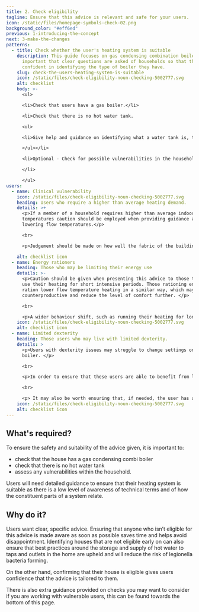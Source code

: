 ```yaml
---
title: 2. Check eligibility
tagline: Ensure that this advice is relevant and safe for your users.
icon: /static/files/homepage-symbols-check-02.png
background_color: "#eff6ed"
previous: 1-introducing-the-concept
next: 3-make-the-changes
patterns:
  - title: Check whether the user's heating system is suitable
    description: This guide focuses on gas condensing combination boilers, it’s
      important that clear questions are asked of households so that they are
      confident in identifying the type of boiler they have.
    slug: check-the-users-heating-system-is-suitable
    icon: /static/files/check-eligibility-noun-checking-5002777.svg
    alt: checklist
    body: >-
      <ul>

      <li>Check that users have a gas boiler.</li>

      <li>Check that there is no hot water tank.

      <ul>

      <li>Give help and guidance on identifying what a water tank is, this could be a description or example image.</li>

      </ul></li>

      <li>Optional - Check for possible vulnerabilities in the household (see below)

      </li>

      </ul>
users:
  - name: Clinical vulnerability
    icon: /static/files/check-eligibility-noun-checking-5002777.svg
    heading: Users who require a higher than average heating demand.
    details: >+
      <p>If a member of a household requires higher than average indoor
      temperatures caution should be employed when providing guidance around
      lowering flow temperatures.</p>

      <br>

      <p>Judgement should be made on how well the fabric of the building is suited to ensuring a low flow temperature system could match the required heat demand.</p>

    alt: checklist icon
  - name: Energy rationers
    heading: Those who may be limiting their energy use
    details: >-
      <p>Caution should be given when presenting this advice to those that only
      use their heating for short intensive periods. Those rationing energy may
      ration lower flow temperature heating in a similar way, which may be
      counterproductive and reduce the level of comfort further. </p>

      <br>

      <p>A wider behaviour shift, such as running their heating for longer periods, may be required to ensure they remain comfortable. Without this, lowering flow temperatures might not be a suitable action for this user group.</p>
    icon: /static/files/check-eligibility-noun-checking-5002777.svg
    alt: checklist icon
  - name: Limited dexterity
    heading: Those users who may live with limited dexterity.
    details: >
      <p>Users with dexterity issues may struggle to change settings on the
      boiler. </p>

      <br>

      <p>In order to ensure that these users are able to benefit from low flow temperatures, it may be best to offer in-person advice or ensure that any change to the boiler settings are made by a visiting professional, friend or relative. </p>

      <br>

      <p> It may also be worth ensuring that, if needed, the user has access to people who can tweak settings after the flow temperature has been reduced.</p>
    icon: /static/files/check-eligibility-noun-checking-5002777.svg
    alt: checklist icon
---
```

## What's required?

To ensure the safety and suitability of the advice given, it is important to:

* check that the house has a gas condensing combi boiler
* check that there is no hot water tank
* assess any vulnerabilities within the household.

Users will need detailed guidance to ensure that their heating system is suitable as there is a low level of awareness of technical terms and of how the constituent parts of a system relate. 



## Why do it?

Users want clear, specific advice. Ensuring that anyone who isn’t eligible for this advice is made aware as soon as possible saves time and helps avoid disappointment. Identifying houses that are not eligible early on can also ensure that best practices around the storage and supply of hot water to taps and outlets in the home are upheld and will reduce the risk of legionella bacteria forming. 

On the other hand, confirming that their house is eligible gives users confidence that the advice is tailored to them.

There is also extra guidance provided on checks you may want to consider if you are working with vulnerable users, this can be found towards the bottom of this page.